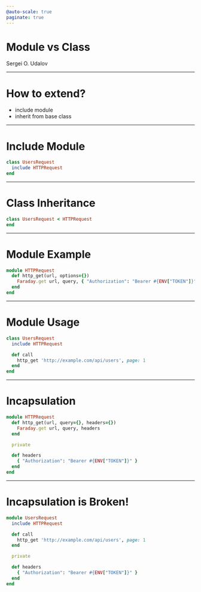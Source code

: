```yaml
---
@auto-scale: true
paginate: true
---
```


# Module vs Class

Sergei O. Udalov

---

# How to extend?

* include module
* inherit from base class

---

# Include Module

```ruby
class UsersRequest
  include HTTPRequest
end
```

---

# Class Inheritance

```ruby
class UsersRequest < HTTPRequest
end
```

---
<!-- footer: Module -->

# Module Example

```ruby
module HTTPRequest
  def http_get(url, options={})
    Faraday.get url, query, { "Authorization": "Bearer #{ENV["TOKEN"]}" }
  end
end
```

---

# Module Usage

```ruby
class UsersRequest
  include HTTPRequest

  def call
    http_get 'http://example.com/api/users', page: 1
  end
end
```

---

# Incapsulation

```ruby
module HTTPRequest
  def http_get(url, query={}, headers={})
    Faraday.get url, query, headers
  end

  private

  def headers
    { "Authorization": "Bearer #{ENV["TOKEN"]}" }
  end
end
```

---

# Incapsulation is Broken!

```ruby
module UsersRequest
  include HTTPRequest

  def call
    http_get 'http://example.com/api/users', page: 1
  end

  private

  def headers
    { "Authorization": "Bearer #{ENV["TOKEN"]}" }
  end
end
```
